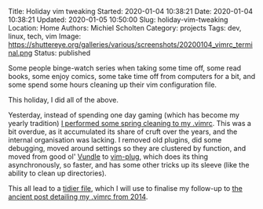 Title: Holiday vim tweaking
Started: 2020-01-04 10:38:21
Date: 2020-01-04 10:38:21
Updated: 2020-01-05 10:50:00
Slug: holiday-vim-tweaking
Location: Home
Authors: Michiel Scholten
Category: projects
Tags: dev, linux, tech, vim
Image: https://shuttereye.org/galleries/various/screenshots/20200104_vimrc_terminal.png
Status: published

Some people binge-watch series when taking some time off, some read books, some enjoy comics, some take time off from computers for a bit, and some spend some hours cleaning up their vim configuration file.

This holiday, I did all of the above.

Yesterday, instead of spending one day gaming (which has become my yearly tradition) [I performed some spring cleaning to my .vimrc](https://github.com/aquatix/dotfiles/compare/002258322a9136bf50b5f00fa29bbda52d9be89d...b848174960d9777d5ec96d3fd18bbe5aec935a5a). This was a bit overdue, as it accumulated its share of cruft over the years, and the internal organisation was lacking. I removed old plugins, did some debugging, moved around settings so they are clustered by function, and moved from good ol' [Vundle](https://github.com/VundleVim/Vundle.vim) to [vim-plug](https://github.com/junegunn/vim-plug), which does its thing asynchronously, so faster, and has some other tricks up its sleeve (like the ability to clean up directories).

This all lead to a [tidier file](https://github.com/aquatix/dotfiles/blob/b848174960d9777d5ec96d3fd18bbe5aec935a5a/.vimrc), which I will use to finalise my follow-up to [the ancient post detailing my .vimrc from 2014]({filename}20140301-making-vim-even-more-cool.md).
